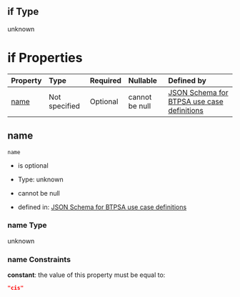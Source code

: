 ## if Type

unknown

# if Properties

| Property      | Type          | Required | Nullable       | Defined by                                                                                                                                                                                                        |
| :------------ | :------------ | :------- | :------------- | :---------------------------------------------------------------------------------------------------------------------------------------------------------------------------------------------------------------- |
| [name](#name) | Not specified | Optional | cannot be null | [JSON Schema for BTPSA use case definitions](btpsa-usecase-properties-services-items-allof-1-then-allof-23-if-properties-name.md "undefined#/properties/services/items/allOf/1/then/allOf/23/if/properties/name") |

## name



`name`

*   is optional

*   Type: unknown

*   cannot be null

*   defined in: [JSON Schema for BTPSA use case definitions](btpsa-usecase-properties-services-items-allof-1-then-allof-23-if-properties-name.md "undefined#/properties/services/items/allOf/1/then/allOf/23/if/properties/name")

### name Type

unknown

### name Constraints

**constant**: the value of this property must be equal to:

```json
"cis"
```

